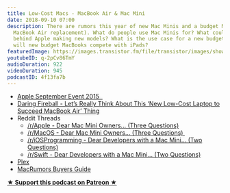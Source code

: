 ```yaml
---
title: Low-Cost Macs - MacBook Air & Mac Mini
date: 2018-09-10 07:00
description: There are rumors this year of new Mac Minis and a budget MacBook (i.e.
  MacBook Air replacement). What do people use Mac Minis for? What could be the reasoning
  behind Apple making new models? What is the use case for a new budget MacBook? How
  will new budget MacBooks compete with iPads?
featuredImage: https://images.transistor.fm/file/transistor/images/show/122/full_1533929410-artwork.jpg
youtubeID: q-2pCv86TmY
audioDuration: 922
videoDuration: 945
podcastID: 4f13fa7b
---
```

<ul>
<li><a href="https://itunes.apple.com/us/podcast/apple-special-event-september-2015-1080p/id509310064?i=1000352406900&amp;mt=2">Apple September Event 2015  </a></li>
<li><a href="https://daringfireball.net/2018/08/new_low-cost_laptop_to_succeed_macbook_air">Daring Fireball - Let’s Really Think About This ‘New Low-Cost Laptop to Succeed MacBook Air’ Thing</a></li>
<li>Reddit Threads<ul>
<li><a href="https://www.reddit.com/r/apple/comments/9a7opp/dear_mac_mini_owners_three_questions/">/r/Apple - Dear Mac Mini Owners... (Three Questions)</a></li>
<li><a href="https://www.reddit.com/r/MacOS/comments/9a253e/dear_mac_mini_owners_three_questions/">/r/MacOS - Dear Mac Mini Owners... (Three Questions) </a></li>
<li><a href="https://www.reddit.com/r/iOSProgramming/comments/9awl61/dear_developers_with_a_mac_mini_two_questions/">/r/iOSProgramming - Dear Developers with a Mac Mini... (Two Questions)</a></li>
<li><a href="https://www.reddit.com/r/swift/comments/9apooj/dear_developers_with_a_mac_mini_two_questions/">/r/Swift - Dear Developers with a Mac Mini... (Two Questions)</a></li>
</ul>
</li>
<li><a href="https://www.plex.tv">Plex</a></li>
<li><a href="https://buyersguide.macrumors.com">MacRumors Buyers Guide</a></li>
</ul><p><strong><a href="https://www.patreon.com/empowerappsshow" rel="payment" title="★ Support this podcast on Patreon ★">★ Support this podcast on Patreon ★</a></strong></p>
      

